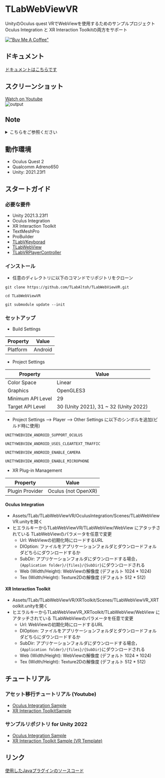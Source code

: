 # TLabWebViewVR  

UnityのOculus quest VRでWebViewを使用するためのサンプルプロジェクト  
Oculus Integration と XR Interaction Toolkitの両方をサポート

[!["Buy Me A Coffee"](https://www.buymeacoffee.com/assets/img/custom_images/orange_img.png)](https://www.buymeacoffee.com/tlabaltoh)

## ドキュメント
[ドキュメントはこちらです](https://tlabgames.gitbook.io/tlabwebview)

## スクリーンショット  

[Watch on Youtube](https://youtu.be/q3swlSP1mRg)  
![output](Media/tlab-webview-vr.gif)

## Note

<details><summary>こちらをご参照ください</summary>

### クラス名を変更しました．
- ``` TLabWebViewVRTouchEventManager.cs ``` --> ``` TLabWebViewVRTouchEventListener.cs ```
- ``` TLabWebViewXRInputManager.cs ``` --> ``` TLabWebViewXRInputListener.cs ```

### 現在，Unity 2021 ~ 2022を正式にサポートしています．
- リポジトリ内のライブラリをsubmoduleとして管理する方針に変更しました．
- コミット ``` 4a7a833 ``` 以前からプロジェクトをクローンしていた方は，改めてリポジトリをクローンし直してください．
- ``` git submodule update --init ```でサブモジュールのコミットをプロジェクトで推奨するバージョンに合わせてください．

### WebViewの入力システムが新しくなりました
- ``` TLabWebViewVRTouchEventListener ``` / ``` TLabWebViewXRInputLIstener ```を廃止し，``` WebViewInputListener ```を今後TLabWebViewのUIモジュールとすることにしました．これにより入力モジュールは，Oculus, XRToolkitなどのプラグインに依存せず動作するようになります．(2024/2/13)

</details>

## 動作環境
- Oculus Quest 2
- Qualcomm Adreno650
- Unity: 2021.23f1

## スタートガイド
### 必要な要件
- Unity 2021.3.23f1  
- Oculus Integration
- XR Interaction Toolkit
- TextMeshPro
- ProBuilder
- [TLabVKeyborad](https://github.com/TLabAltoh/TLabVKeyborad)
- [TLabWebView](https://github.com/TLabAltoh/TLabWebView)
- [TLabVRPlayerController](https://github.com/TLabAltoh/TLabVRPlayerController)

### インストール
- 任意のディレクトリに以下のコマンドでリポジトリをクローン
```
git clone https://github.com/TLabAltoh/TLabWebViewVR.git
	
cd TLabWebViewVR
	
git submodule update --init
```

### セットアップ
- Build Settings

| Property      | Value   |
| ------------- | ------- |
| Platform      | Android |

- Project Settings

| Property          | Value                                 |
| ----------------- | ------------------------------------- |
| Color Space       | Linear                                |
| Graphics          | OpenGLES3                             |
| Minimum API Level | 29                                    |
| Target API Level  | 30 (Unity 2021), 31 ~ 32 (Unity 2022) |

- Project Settings --> Player --> Other Settings に以下のシンボルを追加(ビルド時に使用)

```
UNITYWEBVIEW_ANDROID_SUPPORT_OCULUS
```
``` 
UNITYWEBVIEW_ANDROID_USES_CLEARTEXT_TRAFFIC 
```
``` 
UNITYWEBVIEW_ANDROID_ENABLE_CAMERA 
```
``` 
UNITYWEBVIEW_ANDROID_ENABLE_MICROPHONE 
```

- XR Plug-in Management

| Property        | Value               |
| --------------- | ------------------- |
| Plugin Provider | Oculus (not OpenXR) |

#### Oculus Integration
- Assets/TLab/TLabWebViewVR/OculusIntegration/Scenes/TLabWebViewVR.unityを開く
- ヒエラルキーからTLabWebViewVR/TLabWebView/WebView にアタッチされている TLabWebViewのパラメータを任意で変更  
	- Url: WebViewの初期化時にロードするURL  
	- DlOption: ファイルをアプリケーションフォルダとダウンロードフォルダどちらにダウンロードするか  
	- SubDir: アプリケーションフォルダにダウンロードする場合，```{Application folder}/{files}/{SubDir}```にダウンロードされる  
	- Web (Width/Height): WebViewの解像度 (デフォルト 1024 * 1024)  
	- Tex (Width/Height): Texture2Dの解像度 (デフォルト 512 * 512)  

#### XR Interaction Toolkit
- Assets/TLab/TLabWebViewVR/XRToolkit/Scenes/TLabWebViewVR_XRToolkit.unityを開く
- ヒエラルキーからTLabWebViewVR_XRToolkit/TLabWebView/WebView にアタッチされている TLabWebViewのパラメータを任意で変更  
	- Url: WebViewの初期化時にロードするURL  
	- DlOption: ファイルをアプリケーションフォルダとダウンロードフォルダどちらにダウンロードするか  
	- SubDir: アプリケーションフォルダにダウンロードする場合，```{Application folder}/{files}/{SubDir}```にダウンロードされる  
	- Web (Width/Height): WebViewの解像度 (デフォルト 1024 * 1024)  
	- Tex (Width/Height): Texture2Dの解像度 (デフォルト 512 * 512)  

## チュートリアル
### アセット移行チュートリアル (Youtube)
- [Oculus Integration Sample](https://youtu.be/tAY8gM8EgvI)
- [XR Interaction ToolkitSample](https://youtu.be/1OhMEAv6Qok)

### サンプルリポジトリ for Unity 2022
- [Oculus Integration Sample](https://github.com/TLabAltoh/TLabWebViewVR-OculusIntegration-2022)
- [XR Interaction Toolkit Sample (VR Template)](https://github.com/TLabAltoh/TLabWebViewVR-XRInteractionToolkit-2022)

## リンク
[使用したJavaプラグインのソースコード](https://github.com/TLabAltoh/TLabWebViewPlugin)
